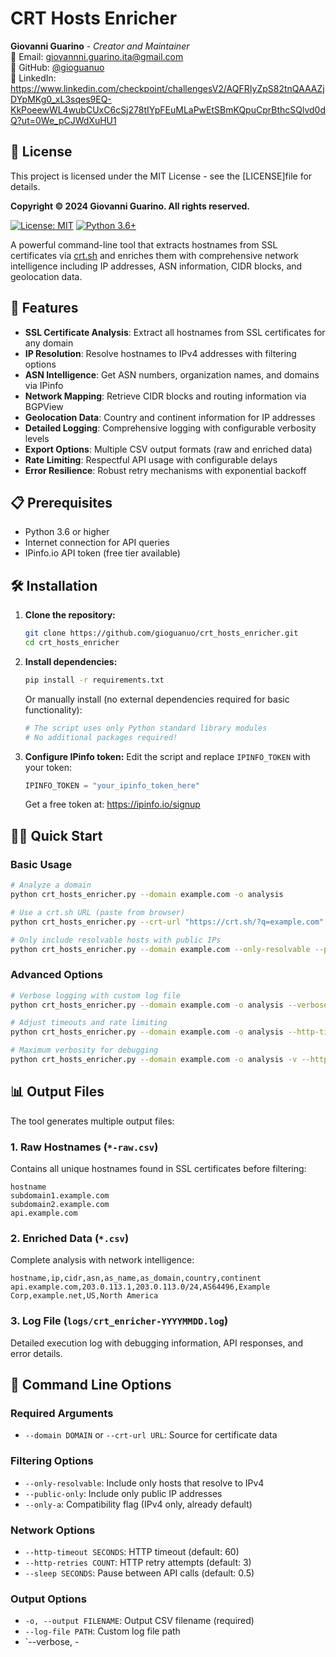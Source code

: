 # CRT Hosts Enricher

**Giovanni Guarino** - *Creator and Maintainer*  
📧 Email: giovannni.guarino.ita@gmail.com  
🐙 GitHub: [@gioguanuo](https://github.com/gioguanuo)  
💼 LinkedIn: https://www.linkedin.com/checkpoint/challengesV2/AQFRIyZpS82tnQAAAZjDYpMKg0_xL3sqes9EQ-KkPoeewWL4wubCUxC6cSj278tIYpFEuMLaPwEtSBmKQpuCprBthcSQlvd0dQ?ut=0We_pCJWdXuHU1

## 📜 License

This project is licensed under the MIT License - see the [LICENSE]file for details.

**Copyright © 2024 Giovanni Guarino. All rights reserved.**

[![License: MIT](https://img.shields.io/badge/License-MIT-yellow.svg)](https://opensource.org/licenses/MIT)
[![Python 3.6+](https://img.shields.io/badge/python-3.6+-blue.svg)](https://www.python.org/downloads/)

A powerful command-line tool that extracts hostnames from SSL certificates via [crt.sh](https://crt.sh/) and enriches them with comprehensive network intelligence including IP addresses, ASN information, CIDR blocks, and geolocation data.

## 🚀 Features

- **SSL Certificate Analysis**: Extract all hostnames from SSL certificates for any domain
- **IP Resolution**: Resolve hostnames to IPv4 addresses with filtering options
- **ASN Intelligence**: Get ASN numbers, organization names, and domains via IPinfo
- **Network Mapping**: Retrieve CIDR blocks and routing information via BGPView
- **Geolocation Data**: Country and continent information for IP addresses
- **Detailed Logging**: Comprehensive logging with configurable verbosity levels
- **Export Options**: Multiple CSV output formats (raw and enriched data)
- **Rate Limiting**: Respectful API usage with configurable delays
- **Error Resilience**: Robust retry mechanisms with exponential backoff

## 📋 Prerequisites

- Python 3.6 or higher
- Internet connection for API queries
- IPinfo.io API token (free tier available)

## 🛠 Installation

1. **Clone the repository:**
   ```bash
   git clone https://github.com/gioguanuo/crt_hosts_enricher.git
   cd crt_hosts_enricher
   ```

2. **Install dependencies:**
   ```bash
   pip install -r requirements.txt
   ```
   
   Or manually install (no external dependencies required for basic functionality):
   ```bash
   # The script uses only Python standard library modules
   # No additional packages required!
   ```

3. **Configure IPinfo token:**
   Edit the script and replace `IPINFO_TOKEN` with your token:
   ```python
   IPINFO_TOKEN = "your_ipinfo_token_here"
   ```
   
   Get a free token at: https://ipinfo.io/signup

## 🏃‍♂️ Quick Start

### Basic Usage

```bash
# Analyze a domain
python crt_hosts_enricher.py --domain example.com -o analysis

# Use a crt.sh URL (paste from browser)
python crt_hosts_enricher.py --crt-url "https://crt.sh/?q=example.com" -o analysis

# Only include resolvable hosts with public IPs
python crt_hosts_enricher.py --domain example.com --only-resolvable --public-only -o analysis
```

### Advanced Options

```bash
# Verbose logging with custom log file
python crt_hosts_enricher.py --domain example.com -o analysis --verbose --log-file custom.log

# Adjust timeouts and rate limiting
python crt_hosts_enricher.py --domain example.com -o analysis --http-timeout 30 --sleep 1.0

# Maximum verbosity for debugging
python crt_hosts_enricher.py --domain example.com -o analysis -v --http-retries 5
```

## 📊 Output Files

The tool generates multiple output files:

### 1. Raw Hostnames (`*-raw.csv`)
Contains all unique hostnames found in SSL certificates before filtering:
```csv
hostname
subdomain1.example.com
subdomain2.example.com
api.example.com
```

### 2. Enriched Data (`*.csv`)
Complete analysis with network intelligence:
```csv
hostname,ip,cidr,asn,as_name,as_domain,country,continent
api.example.com,203.0.113.1,203.0.113.0/24,AS64496,Example Corp,example.net,US,North America
```

### 3. Log File (`logs/crt_enricher-YYYYMMDD.log`)
Detailed execution log with debugging information, API responses, and error details.

## 🔧 Command Line Options

### Required Arguments
- `--domain DOMAIN` or `--crt-url URL`: Source for certificate data

### Filtering Options
- `--only-resolvable`: Include only hosts that resolve to IPv4
- `--public-only`: Include only public IP addresses
- `--only-a`: Compatibility flag (IPv4 only, already default)

### Network Options
- `--http-timeout SECONDS`: HTTP timeout (default: 60)
- `--http-retries COUNT`: HTTP retry attempts (default: 3)
- `--sleep SECONDS`: Pause between API calls (default: 0.5)

### Output Options
- `-o, --output FILENAME`: Output CSV filename (required)
- `--log-file PATH`: Custom log file path
- `--verbose, -